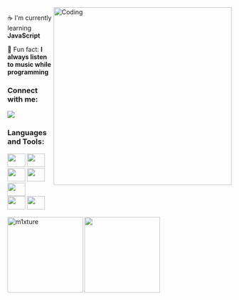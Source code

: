 
<img align="right" alt="Coding" width="400" src="https://37.media.tumblr.com/a4cfb0cf36b9936bb988cc0751bbb2f9/tumblr_n4xdautoDY1tax9aio1_500.gif">
<p>☕ I'm currently learning <b>JavaScript</b></p>
<p>🎸 Fun fact: <b>I always listen to music while programming</b></p>

<h3 align="left">Connect with me:</h3>
<p align="left">
  <div><a href="https://discordapp.com/users/1137391988417769583/" target="_blank"><img src="https://img.shields.io/badge/Discord-7289DA?style=for-the-badge&logo=discord&logoColor=white" target="_blank"></a> </div>
</p>

<h3 align="left">Languages and Tools:</h3>
<div>
  <img height="30px" width="40px" src="https://cdn.jsdelivr.net/gh/devicons/devicon/icons/html5/html5-original.svg" />
  <img height="30px" width="40px" src="https://cdn.jsdelivr.net/gh/devicons/devicon/icons/css3/css3-original.svg" />
  <img height="30px" width="40px" src="https://cdn.jsdelivr.net/gh/devicons/devicon/icons/sass/sass-original.svg" />
  <img height="30px" width="40px" src="https://cdn.jsdelivr.net/gh/devicons/devicon/icons/bootstrap/bootstrap-original.svg" />
  <img height="30px" width="40px" src="https://cdn.jsdelivr.net/gh/devicons/devicon/icons/javascript/javascript-original.svg" />
</div>
<div>
  <img height="30px" width="40px" src="https://cdn.jsdelivr.net/gh/devicons/devicon/icons/vscode/vscode-original.svg" />
  <img height="30px" width="40" src="https://cdn.jsdelivr.net/gh/devicons/devicon/icons/figma/figma-original.svg" /></div>
<div>
<p ><img height="170em" align="left" src="https://github-readme-stats.vercel.app/api/top-langs?username=m1xture&show_icons=true&locale=en&layout=compact&theme=synthwave" alt="m1xture" /></p>

<p ><img  height="170em" align="center" src="https://github-readme-stats.vercel.app/api?username=m1xture&theme=synthwave" /></p></div>
